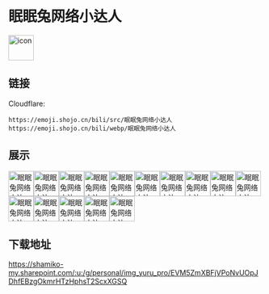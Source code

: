 # 眠眠兔网络小达人
<img src="https://emoji.shojo.cn/bili/src/眠眠兔网络小达人/icon.png" width="50" height="50" alt="icon">

## 链接
Cloudflare:
```
https://emoji.shojo.cn/bili/src/眠眠兔网络小达人
https://emoji.shojo.cn/bili/webp/眠眠兔网络小达人
```
## 展示
<img src="https://emoji.shojo.cn/bili/src/眠眠兔网络小达人/眠眠兔网络小达人-高能预警.png" width="50" height="50" alt="眠眠兔网络小达人-高能预警"><img src="https://emoji.shojo.cn/bili/src/眠眠兔网络小达人/眠眠兔网络小达人-禁止理发.png" width="50" height="50" alt="眠眠兔网络小达人-禁止理发"><img src="https://emoji.shojo.cn/bili/src/眠眠兔网络小达人/眠眠兔网络小达人-功德增加.png" width="50" height="50" alt="眠眠兔网络小达人-功德增加"><img src="https://emoji.shojo.cn/bili/src/眠眠兔网络小达人/眠眠兔网络小达人-物理超度.png" width="50" height="50" alt="眠眠兔网络小达人-物理超度"><img src="https://emoji.shojo.cn/bili/src/眠眠兔网络小达人/眠眠兔网络小达人-注意避雷.png" width="50" height="50" alt="眠眠兔网络小达人-注意避雷"><img src="https://emoji.shojo.cn/bili/src/眠眠兔网络小达人/眠眠兔网络小达人-我纯路人.png" width="50" height="50" alt="眠眠兔网络小达人-我纯路人"><img src="https://emoji.shojo.cn/bili/src/眠眠兔网络小达人/眠眠兔网络小达人-挖坑不填.png" width="50" height="50" alt="眠眠兔网络小达人-挖坑不填"><img src="https://emoji.shojo.cn/bili/src/眠眠兔网络小达人/眠眠兔网络小达人-散发可爱.png" width="50" height="50" alt="眠眠兔网络小达人-散发可爱"><img src="https://emoji.shojo.cn/bili/src/眠眠兔网络小达人/眠眠兔网络小达人-小心烫伤.png" width="50" height="50" alt="眠眠兔网络小达人-小心烫伤"><img src="https://emoji.shojo.cn/bili/src/眠眠兔网络小达人/眠眠兔网络小达人-内有猛兽.png" width="50" height="50" alt="眠眠兔网络小达人-内有猛兽"><img src="https://emoji.shojo.cn/bili/src/眠眠兔网络小达人/眠眠兔网络小达人-典中典.png" width="50" height="50" alt="眠眠兔网络小达人-典中典"><img src="https://emoji.shojo.cn/bili/src/眠眠兔网络小达人/眠眠兔网络小达人-光速思考.png" width="50" height="50" alt="眠眠兔网络小达人-光速思考"><img src="https://emoji.shojo.cn/bili/src/眠眠兔网络小达人/眠眠兔网络小达人-战术喝水.png" width="50" height="50" alt="眠眠兔网络小达人-战术喝水"><img src="https://emoji.shojo.cn/bili/src/眠眠兔网络小达人/眠眠兔网络小达人-爷关更.png" width="50" height="50" alt="眠眠兔网络小达人-爷关更"><img src="https://emoji.shojo.cn/bili/src/眠眠兔网络小达人/眠眠兔网络小达人-下次一定.png" width="50" height="50" alt="眠眠兔网络小达人-下次一定">

## 下载地址

https://shamiko-my.sharepoint.com/:u:/g/personal/img_yuru_pro/EVM5ZmXBFjVPoNvUOpJDhfEBzgOkmrHTzHphsT2ScxXGSQ